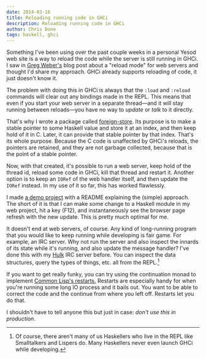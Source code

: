 ```yaml
---
date: 2014-03-16
title: Reloading running code in GHCi
description: Reloading running code in GHCi
author: Chris Done
tags: haskell, ghci
---
```


Something I've been using over the past couple weeks in a personal
Yesod web site is a way to reload the code while the server is still
running in GHCi. I saw in
[Greg Weber's](http://www.yesodweb.com/blog/2014/03/gsoc-proposals)
blog post about a "reload mode" for web servers and thought I'd share
my approach. GHCi already supports reloading of code, it just doesn't
know it.

The problem with doing this in GHCi is always that the `:load` and
`:reload` commands will clear out any bindings made in the REPL. This
means that even if you start your web server in a separate thread—and
it will stay running between reloads—you have no way to *update* or
*talk* to it directly.

That's why I wrote a package called
[foreign-store](http://hackage.haskell.org/package/foreign-store). Its
purpose is to make a stable pointer to some Haskell value and store it
at an index, and then keep hold of it in C. Later, it can provide that
stable pointer by that index. That's its whole purpose. Because the C
code is unaffected by GHCi's reloads, the pointers are retained, and
they are not garbage collected, because that is the point of a stable
pointer.

Now, with that created, it's possible to run a web server, keep hold
of the thread id, reload some code in GHCi, kill that thread and
restart it. Another option is to keep an `IORef` of the web handler
itself, and then update the `IORef` instead. In my use of it so far,
this has worked flawlessly.

I made [a demo project](https://github.com/chrisdone/ghci-reload-demo)
with a README explaining the (simple) approach.  The short of it is
that I can make some change to a Haskell module in my web project, hit
a key (F12), and instantaneously see the browser page refresh with the
new update. This is pretty much optimal for me.

It doesn't end at web servers, of course. Any kind of long-running
program that you would like to keep running while developing is fair
game. For example, an IRC server. Why not run the server and also
inspect the innards of its state while it's running, and also update
the message handler?  I've done this with my
[Hulk](https://github.com/chrisdone/hulk) IRC server before. You can
inspect the data structures, query the types of things, etc. all from
the REPL.[^1]

If you want to get really funky, you can try using the continuation
monad to implement
[Common Lisp's restarts.](http://www.gigamonkeys.com/book/beyond-exception-handling-conditions-and-restarts.html)
Restarts are especially handy for when you're running some long IO
process and it bails out. You want to be able to correct the code and
the continue from where you left off. Restarts let you do that.

I shouldn't have to tell anyone this but just in case: _don't use this
in production_.

[^1]: Of course, there aren't many of us Haskellers who live in
      the REPL like Smalltalkers and Lispers do. Many Haskellers never
      even launch GHCi while developing.
